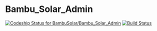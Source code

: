 # Bambu_Solar_Admin

[ ![Codeship Status for BambuSolar/Bambu_Solar_Admin](https://app.codeship.com/projects/9bd12e10-d819-0134-f965-4e471868a2e5/status?branch=master)](https://app.codeship.com/projects/203162) [![Build Status](https://travis-ci.org/BambuSolar/Bambu_Solar_Admin.svg?branch=master)](https://travis-ci.org/BambuSolar/Bambu_Solar_Admin)
